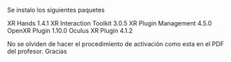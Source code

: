 Se instalo los siguientes paquetes

XR Hands 1.4.1
XR Interaction Toolkit 3.0.5
XR Plugin Management 4.5.0
OpenXR Plugin 1.10.0
Oculus XR Plugin 4.1.2


No se olviden de hacer el procedimiento de activación como esta en el PDF del profesor. Gracias
